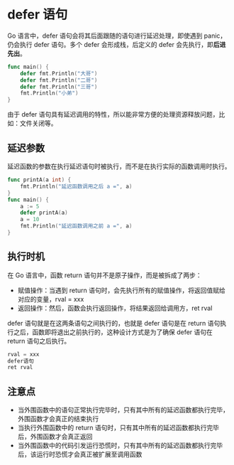 # defer 语句

Go 语言中，defer 语句会将其后面跟随的语句进行延迟处理，即使遇到 panic，仍会执行 defer 语句。多个 defer 会形成栈，后定义的 defer 会先执行，即**后进先出**。

```go
func main() {
	defer fmt.Println("大哥")
	defer fmt.Println("二哥")
	defer fmt.Println("三哥")
	fmt.Println("小弟")
}
```

由于 defer 语句具有延迟调用的特性，所以能非常方便的处理资源释放问题，比如：文件关闭等。

## 延迟参数

延迟函数的参数在执行延迟语句时被执行，而不是在执行实际的函数调用时执行。

```go
func printA(a int) {
	fmt.Println("延迟函数调用之后 a =", a)
}
func main() {
	a := 5
	defer printA(a)
	a = 10
	fmt.Println("延迟函数调用之前 a =", a)
}
```

## 执行时机

在 Go 语言中，函数 return 语句并不是原子操作，而是被拆成了两步：

- 赋值操作：当遇到 return 语句时，会先执行所有的赋值操作，将返回值赋给对应的变量，rval = xxx
- 返回操作：然后，函数会执行返回操作，将结果返回给调用方，ret rval

defer 语句就是在这两条语句之间执行的，也就是 defer 语句是在 return 语句执行之后，函数即将退出之前执行的，这种设计方式是为了确保 defer 语句在 return 语句之后执行。

```go
rval = xxx
defer语句
ret rval
```

## 注意点

- 当外围函数中的语句正常执行完毕时，只有其中所有的延迟函数都执行完毕，外围函数才会真正的结束执行
- 当执行外围函数中的 return 语句时，只有其中所有的延迟函数都执行完毕后，外围函数才会真正返回
- 当外围函数中的代码引发运行恐慌时，只有其中所有的延迟函数都执行完毕后，该运行时恐慌才会真正被扩展至调用函数
